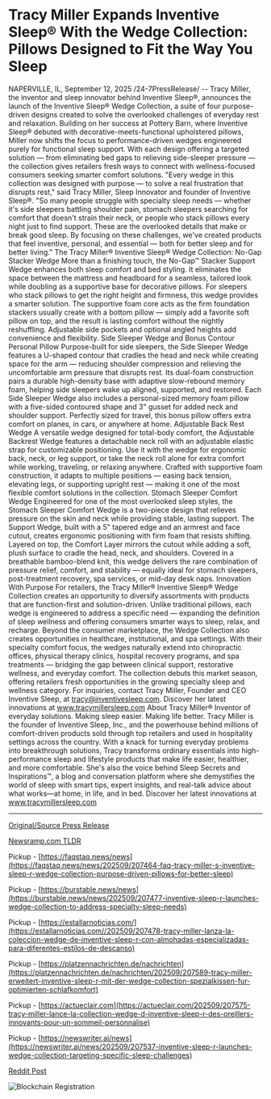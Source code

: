 # Tracy Miller Expands Inventive Sleep® With the Wedge Collection: Pillows Designed to Fit the Way You Sleep

NAPERVILLE, IL, September 12, 2025 /24-7PressRelease/ -- Tracy Miller, the inventor and sleep innovator behind Inventive Sleep®, announces the launch of the Inventive Sleep® Wedge Collection, a suite of four purpose-driven designs created to solve the overlooked challenges of everyday rest and relaxation.  Building on her success at Pottery Barn, where Inventive Sleep® debuted with decorative-meets-functional upholstered pillows, Miller now shifts the focus to performance-driven wedges engineered purely for functional sleep support. With each design offering a targeted solution — from eliminating bed gaps to relieving side-sleeper pressure — the collection gives retailers fresh ways to connect with wellness-focused consumers seeking smarter comfort solutions.  "Every wedge in this collection was designed with purpose — to solve a real frustration that disrupts rest," said Tracy Miller, Sleep Innovator and founder of Inventive Sleep®. "So many people struggle with specialty sleep needs — whether it's side sleepers battling shoulder pain, stomach sleepers searching for comfort that doesn't strain their neck, or people who stack pillows every night just to find support. These are the overlooked details that make or break good sleep. By focusing on these challenges, we've created products that feel inventive, personal, and essential — both for better sleep and for better living."  The Tracy Miller® Inventive Sleep® Wedge Collection:  No-Gap Stacker Wedge More than a finishing touch, the No-Gap™ Stacker Support Wedge enhances both sleep comfort and bed styling. It eliminates the space between the mattress and headboard for a seamless, tailored look while doubling as a supportive base for decorative pillows.  For sleepers who stack pillows to get the right height and firmness, this wedge provides a smarter solution. The supportive foam core acts as the firm foundation stackers usually create with a bottom pillow — simply add a favorite soft pillow on top, and the result is lasting comfort without the nightly reshuffling. Adjustable side pockets and optional angled heights add convenience and flexibility.  Side Sleeper Wedge and Bonus Contour Personal Pillow Purpose-built for side sleepers, the Side Sleeper Wedge features a U-shaped contour that cradles the head and neck while creating space for the arm — reducing shoulder compression and relieving the uncomfortable arm pressure that disrupts rest. Its dual-foam construction pairs a durable high-density base with adaptive slow-rebound memory foam, helping side sleepers wake up aligned, supported, and restored. Each Side Sleeper Wedge also includes a personal-sized memory foam pillow with a five-sided contoured shape and 3" gusset for added neck and shoulder support. Perfectly sized for travel, this bonus pillow offers extra comfort on planes, in cars, or anywhere at home.  Adjustable Back Rest Wedge A versatile wedge designed for total-body comfort, the Adjustable Backrest Wedge features a detachable neck roll with an adjustable elastic strap for customizable positioning. Use it with the wedge for ergonomic back, neck, or leg support, or take the neck roll alone for extra comfort while working, traveling, or relaxing anywhere. Crafted with supportive foam construction, it adapts to multiple positions — easing back tension, elevating legs, or supporting upright rest — making it one of the most flexible comfort solutions in the collection.  Stomach Sleeper Comfort Wedge Engineered for one of the most overlooked sleep styles, the Stomach Sleeper Comfort Wedge is a two-piece design that relieves pressure on the skin and neck while providing stable, lasting support. The Support Wedge, built with a 5" tapered edge and an armrest and face cutout, creates ergonomic positioning with firm foam that resists shifting. Layered on top, the Comfort Layer mirrors the cutout while adding a soft, plush surface to cradle the head, neck, and shoulders. Covered in a breathable bamboo-blend knit, this wedge delivers the rare combination of pressure relief, comfort, and stability — equally ideal for stomach sleepers, post-treatment recovery, spa services, or mid-day desk naps.  Innovation With Purpose For retailers, the Tracy Miller® Inventive Sleep® Wedge Collection creates an opportunity to diversify assortments with products that are function-first and solution-driven. Unlike traditional pillows, each wedge is engineered to address a specific need — expanding the definition of sleep wellness and offering consumers smarter ways to sleep, relax, and recharge.  Beyond the consumer marketplace, the Wedge Collection also creates opportunities in healthcare, institutional, and spa settings. With their specialty comfort focus, the wedges naturally extend into chiropractic offices, physical therapy clinics, hospital recovery programs, and spa treatments — bridging the gap between clinical support, restorative wellness, and everyday comfort.  The collection debuts this market season, offering retailers fresh opportunities in the growing specialty sleep and wellness category. For inquiries, contact Tracy Miller, Founder and CEO Inventive Sleep, at tracy@inventivesleep.com.  Discover her latest innovations at www.tracymillersleep.com  About Tracy Miller®  Inventor of everyday solutions. Making sleep easier. Making life better.  Tracy Miller is the founder of Inventive Sleep, Inc., and the powerhouse behind millions of comfort-driven products sold through top retailers and used in hospitality settings across the country. With a knack for turning everyday problems into breakthrough solutions, Tracy transforms ordinary essentials into high-performance sleep and lifestyle products that make life easier, healthier, and more comfortable.  She's also the voice behind Sleep Secrets and Inspirations™, a blog and conversation platform where she demystifies the world of sleep with smart tips, expert insights, and real-talk advice about what works—at home, in life, and in bed.  Discover her latest innovations at www.tracymillersleep.com 

---

[Original/Source Press Release](https://www.24-7pressrelease.com/press-release/526753/tracy-miller-expands-inventive-sleep-with-the-wedge-collection-pillows-designed-to-fit-the-way-you-sleep)
                    

[Newsramp.com TLDR](https://newsramp.com/curated-news/tracy-miller-launches-innovative-sleep-wedge-collection-for-targeted-comfort/a99acbf41a108d74ea4cc8ee54959d84) 


Pickup - [https://faqstaq.news/news](https://faqstaq.news/news/202509/207464-faq-tracy-miller-s-inventive-sleep-r-wedge-collection-purpose-driven-pillows-for-better-sleep)

Pickup - [https://burstable.news/news](https://burstable.news/news/202509/207477-inventive-sleep-r-launches-wedge-collection-to-address-specialty-sleep-needs)

Pickup - [https://estallarnoticias.com/](https://estallarnoticias.com//202509/207478-tracy-miller-lanza-la-coleccion-wedge-de-inventive-sleep-r-con-almohadas-especializadas-para-diferentes-estilos-de-descanso)

Pickup - [https://platzennachrichten.de/nachrichten](https://platzennachrichten.de/nachrichten/202509/207589-tracy-miller-erweitert-inventive-sleep-r-mit-der-wedge-collection-spezialkissen-fur-optimierten-schlafkomfort)

Pickup - [https://actueclair.com](https://actueclair.com/202509/207575-tracy-miller-lance-la-collection-wedge-d-inventive-sleep-r-des-oreillers-innovants-pour-un-sommeil-personnalise)

Pickup - [https://newswriter.ai/news](https://newswriter.ai/news/202509/207537-inventive-sleep-r-launches-wedge-collection-targeting-specific-sleep-challenges)
 



[Reddit Post](https://www.reddit.com/r/Business_NewsRamp/comments/1nf9gxy/tracy_miller_launches_innovative_sleep_wedge/) 



![Blockchain Registration](https://cdn.newsramp.app/24-7PressRelease/qrcode/259/12/riftkynn.webp)